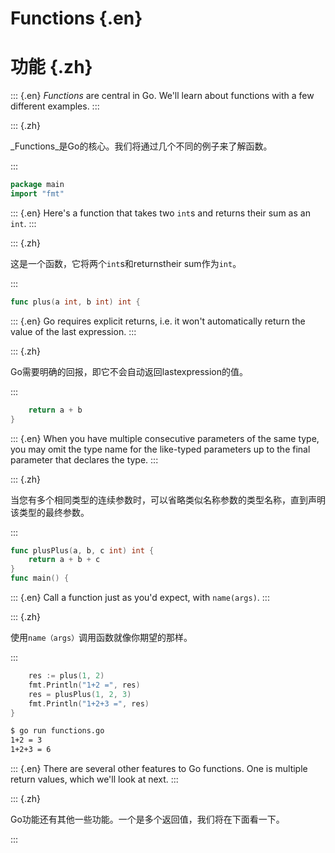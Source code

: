 
# Functions {.en}


# 功能 {.zh}


::: {.en}
_Functions_ are central in Go. We'll learn about
functions with a few different examples.
:::

::: {.zh}

_Functions_是Go的核心。我们将通过几个不同的例子来了解函数。

:::


```go
package main
import "fmt"
```


::: {.en}
Here's a function that takes two `int`s and returns
their sum as an `int`.
:::

::: {.zh}

这是一个函数，它将两个`int`s和returnstheir sum作为`int`。

:::


```go
func plus(a int, b int) int {
```


::: {.en}
Go requires explicit returns, i.e. it won't
automatically return the value of the last
expression.
:::

::: {.zh}

Go需要明确的回报，即它不会自动返回lastexpression的值。

:::


```go
	return a + b
}
```


::: {.en}
When you have multiple consecutive parameters of
the same type, you may omit the type name for the
like-typed parameters up to the final parameter that
declares the type.
:::

::: {.zh}

当您有多个相同类型的连续参数时，可以省略类似名称参数的类型名称，直到声明该类型的最终参数。

:::


```go
func plusPlus(a, b, c int) int {
	return a + b + c
}
func main() {
```


::: {.en}
Call a function just as you'd expect, with
`name(args)`.
:::

::: {.zh}

使用`name（args）`调用函数就像你期望的那样。

:::


```go
	res := plus(1, 2)
	fmt.Println("1+2 =", res)
	res = plusPlus(1, 2, 3)
	fmt.Println("1+2+3 =", res)
}
```


```bash
$ go run functions.go 
1+2 = 3
1+2+3 = 6
```


::: {.en}
There are several other features to Go functions. One is
multiple return values, which we'll look at next.
:::

::: {.zh}

Go功能还有其他一些功能。一个是多个返回值，我们将在下面看一下。

:::


